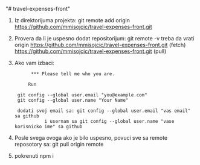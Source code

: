 "# travel-expenses-front" 

1. Iz direktorijuma projekta: git remote add origin https://github.com/mmisojcic/travel-expenses-front.git

2. Provera da li je uspesno dodat repositorijum: git remote -v
    treba da vrati origin https://github.com/mmisojcic/travel-expenses-front.git (fetch)
                          https://github.com/mmisojcic/travel-expenses-front.git (pull)
3. Ako vam izbaci:

             *** Please tell me who you are.

            Run

        git config --global user.email "you@example.com"
        git config --global user.name "Your Name"

        dodati svoj email sa: git config --global user.email "vas email" sa github
                  i usernam sa git config --global user.name "vase korisnicko ime" sa github
                  
4. Posle svega ovoga ako je bilo uspesno, povuci sve sa remote reposotory sa: git pull origin remote

5. pokrenuti npm i 
    
